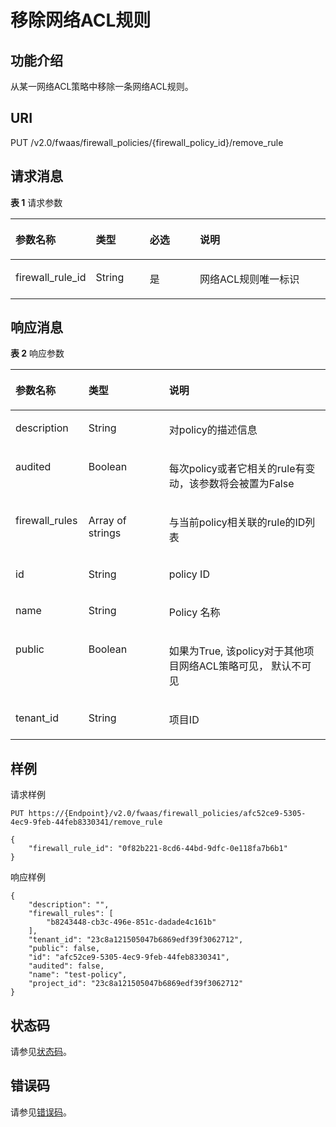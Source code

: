 # 移除网络ACL规则<a name="vpc_firewall_0012"></a>

## 功能介绍<a name="section9946367132633"></a>

从某一网络ACL策略中移除一条网络ACL规则。

## URI<a name="section17986671132633"></a>

PUT /v2.0/fwaas/firewall\_policies/\{firewall\_policy\_id\}/remove\_rule

## 请求消息<a name="section27028167132633"></a>

**表 1**  请求参数

<a name="table48893916132633"></a>
<table><thead align="left"><tr id="row19661564132633"><th class="cellrowborder" valign="top" width="23.46765323467653%" id="mcps1.2.5.1.1"><p id="p4257277132633"><a name="p4257277132633"></a><a name="p4257277132633"></a>参数名称</p>
</th>
<th class="cellrowborder" valign="top" width="17.348265173482652%" id="mcps1.2.5.1.2"><p id="p2994165132633"><a name="p2994165132633"></a><a name="p2994165132633"></a>类型</p>
</th>
<th class="cellrowborder" valign="top" width="16.328367163283673%" id="mcps1.2.5.1.3"><p id="p47550467132633"><a name="p47550467132633"></a><a name="p47550467132633"></a>必选</p>
</th>
<th class="cellrowborder" valign="top" width="42.85571442855714%" id="mcps1.2.5.1.4"><p id="p38031689132633"><a name="p38031689132633"></a><a name="p38031689132633"></a>说明</p>
</th>
</tr>
</thead>
<tbody><tr id="row26905318132633"><td class="cellrowborder" valign="top" width="23.46765323467653%" headers="mcps1.2.5.1.1 "><p id="p23736314132633"><a name="p23736314132633"></a><a name="p23736314132633"></a>firewall_rule_id</p>
</td>
<td class="cellrowborder" valign="top" width="17.348265173482652%" headers="mcps1.2.5.1.2 "><p id="p25366437132633"><a name="p25366437132633"></a><a name="p25366437132633"></a>String</p>
</td>
<td class="cellrowborder" valign="top" width="16.328367163283673%" headers="mcps1.2.5.1.3 "><p id="p36656390132633"><a name="p36656390132633"></a><a name="p36656390132633"></a>是</p>
</td>
<td class="cellrowborder" valign="top" width="42.85571442855714%" headers="mcps1.2.5.1.4 "><p id="p48236351132633"><a name="p48236351132633"></a><a name="p48236351132633"></a>网络ACL规则唯一标识</p>
</td>
</tr>
</tbody>
</table>

## 响应消息<a name="section14889742132633"></a>

**表 2**  响应参数

<a name="table7711269132633"></a>
<table><thead align="left"><tr id="row40961108132633"><th class="cellrowborder" valign="top" width="23.169999999999998%" id="mcps1.2.4.1.1"><p id="p53016887132633"><a name="p53016887132633"></a><a name="p53016887132633"></a>参数名称</p>
</th>
<th class="cellrowborder" valign="top" width="25.61%" id="mcps1.2.4.1.2"><p id="p45522129132633"><a name="p45522129132633"></a><a name="p45522129132633"></a>类型</p>
</th>
<th class="cellrowborder" valign="top" width="51.22%" id="mcps1.2.4.1.3"><p id="p31582377132633"><a name="p31582377132633"></a><a name="p31582377132633"></a>说明</p>
</th>
</tr>
</thead>
<tbody><tr id="row18215720132633"><td class="cellrowborder" valign="top" width="23.169999999999998%" headers="mcps1.2.4.1.1 "><p id="p64319710132633"><a name="p64319710132633"></a><a name="p64319710132633"></a>description</p>
</td>
<td class="cellrowborder" valign="top" width="25.61%" headers="mcps1.2.4.1.2 "><p id="p20101354132633"><a name="p20101354132633"></a><a name="p20101354132633"></a>String</p>
</td>
<td class="cellrowborder" valign="top" width="51.22%" headers="mcps1.2.4.1.3 "><p id="p41635977132633"><a name="p41635977132633"></a><a name="p41635977132633"></a>对policy的描述信息</p>
</td>
</tr>
<tr id="row7244977132633"><td class="cellrowborder" valign="top" width="23.169999999999998%" headers="mcps1.2.4.1.1 "><p id="p35103306132633"><a name="p35103306132633"></a><a name="p35103306132633"></a>audited</p>
</td>
<td class="cellrowborder" valign="top" width="25.61%" headers="mcps1.2.4.1.2 "><p id="p14021835132633"><a name="p14021835132633"></a><a name="p14021835132633"></a>Boolean</p>
</td>
<td class="cellrowborder" valign="top" width="51.22%" headers="mcps1.2.4.1.3 "><p id="p34631936132633"><a name="p34631936132633"></a><a name="p34631936132633"></a>每次policy或者它相关的rule有变动，该参数将会被置为False</p>
</td>
</tr>
<tr id="row21094728132633"><td class="cellrowborder" valign="top" width="23.169999999999998%" headers="mcps1.2.4.1.1 "><p id="p50715789132633"><a name="p50715789132633"></a><a name="p50715789132633"></a>firewall_rules</p>
</td>
<td class="cellrowborder" valign="top" width="25.61%" headers="mcps1.2.4.1.2 "><p id="p56483400132633"><a name="p56483400132633"></a><a name="p56483400132633"></a>Array of strings</p>
</td>
<td class="cellrowborder" valign="top" width="51.22%" headers="mcps1.2.4.1.3 "><p id="p3804581132633"><a name="p3804581132633"></a><a name="p3804581132633"></a>与当前policy相关联的rule的ID列表</p>
</td>
</tr>
<tr id="row27264529132633"><td class="cellrowborder" valign="top" width="23.169999999999998%" headers="mcps1.2.4.1.1 "><p id="p47093833132633"><a name="p47093833132633"></a><a name="p47093833132633"></a>id</p>
</td>
<td class="cellrowborder" valign="top" width="25.61%" headers="mcps1.2.4.1.2 "><p id="p45736328132633"><a name="p45736328132633"></a><a name="p45736328132633"></a>String</p>
</td>
<td class="cellrowborder" valign="top" width="51.22%" headers="mcps1.2.4.1.3 "><p id="p46737820132633"><a name="p46737820132633"></a><a name="p46737820132633"></a>policy ID</p>
</td>
</tr>
<tr id="row46882287132633"><td class="cellrowborder" valign="top" width="23.169999999999998%" headers="mcps1.2.4.1.1 "><p id="p28861411132633"><a name="p28861411132633"></a><a name="p28861411132633"></a>name</p>
</td>
<td class="cellrowborder" valign="top" width="25.61%" headers="mcps1.2.4.1.2 "><p id="p36587630132633"><a name="p36587630132633"></a><a name="p36587630132633"></a>String</p>
</td>
<td class="cellrowborder" valign="top" width="51.22%" headers="mcps1.2.4.1.3 "><p id="p14824904132633"><a name="p14824904132633"></a><a name="p14824904132633"></a>Policy 名称</p>
</td>
</tr>
<tr id="row64601479132633"><td class="cellrowborder" valign="top" width="23.169999999999998%" headers="mcps1.2.4.1.1 "><p id="p61245310132633"><a name="p61245310132633"></a><a name="p61245310132633"></a>public</p>
</td>
<td class="cellrowborder" valign="top" width="25.61%" headers="mcps1.2.4.1.2 "><p id="p21782173132633"><a name="p21782173132633"></a><a name="p21782173132633"></a>Boolean</p>
</td>
<td class="cellrowborder" valign="top" width="51.22%" headers="mcps1.2.4.1.3 "><p id="p9188558132633"><a name="p9188558132633"></a><a name="p9188558132633"></a>如果为True, 该policy对于其他项目网络ACL策略可见， 默认不可见</p>
</td>
</tr>
<tr id="row31674173132633"><td class="cellrowborder" valign="top" width="23.169999999999998%" headers="mcps1.2.4.1.1 "><p id="p49506560132633"><a name="p49506560132633"></a><a name="p49506560132633"></a>tenant_id</p>
</td>
<td class="cellrowborder" valign="top" width="25.61%" headers="mcps1.2.4.1.2 "><p id="p50877818132633"><a name="p50877818132633"></a><a name="p50877818132633"></a>String</p>
</td>
<td class="cellrowborder" valign="top" width="51.22%" headers="mcps1.2.4.1.3 "><p id="p10487112"><a name="p10487112"></a><a name="p10487112"></a>项目ID</p>
</td>
</tr>
</tbody>
</table>

## 样例<a name="section48445237132633"></a>

请求样例

```
PUT https://{Endpoint}/v2.0/fwaas/firewall_policies/afc52ce9-5305-4ec9-9feb-44feb8330341/remove_rule 

{
    "firewall_rule_id": "0f82b221-8cd6-44bd-9dfc-0e118fa7b6b1"
}
```

响应样例

```
{
    "description": "", 
    "firewall_rules": [
        "b8243448-cb3c-496e-851c-dadade4c161b"
    ], 
    "tenant_id": "23c8a121505047b6869edf39f3062712", 
    "public": false, 
    "id": "afc52ce9-5305-4ec9-9feb-44feb8330341", 
    "audited": false, 
    "name": "test-policy",
    "project_id": "23c8a121505047b6869edf39f3062712"
}
```

## 状态码<a name="section10470352390"></a>

请参见[状态码](状态码.md)。

## 错误码<a name="section85821649202813"></a>

请参见[错误码](错误码.md)。

